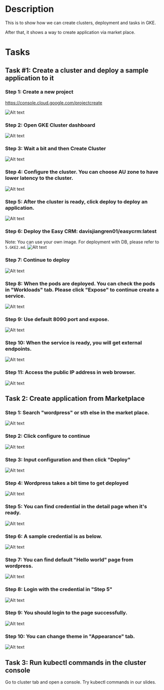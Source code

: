 # Description

This is to show how we can create clusters, deployment and tasks in GKE.

After that, it shows a way to create application via market place.

# Tasks
## Task #1: Create a cluster and deploy a sample application to it

### Step 1: Create a new project
https://console.cloud.google.com/projectcreate

![Alt text](images/GKE1.png?raw=true)

### Step 2: Open GKE Cluster dashboard
![Alt text](images/GKE2.png?raw=true)

### Step 3: Wait a bit and then Create Cluster
![Alt text](images/GKE3.png?raw=true)

### Step 4: Configure the cluster. You can choose AU zone to have lower latency to the cluster.
![Alt text](images/GKE4.png?raw=true)

### Step 5: After the cluster is ready, click deploy to deploy an application.
![Alt text](images/GKE5.png?raw=true)

### Step 6: Deploy the Easy CRM: davisjiangren01/easycrm:latest 
Note: You can use your own image. For deployment with DB, please refer to `5.GKE2.md`.
![Alt text](images/GKE6.png?raw=true)

### Step 7: Continue to deploy 
![Alt text](images/GKE7.png?raw=true)

### Step 8: When the pods are deployed. You can check the pods in "Workloads" tab. Please click "Expose" to continue create a service.
![Alt text](images/GKE8.png?raw=true)

### Step 9: Use default 8090 port and expose. 
![Alt text](images/GKE9.png?raw=true)

### Step 10: When the service is ready, you will get external endpoints.  
![Alt text](images/GKE10.png?raw=true)

### Step 11: Access the public IP address in web browser.  
![Alt text](images/GKE11.png?raw=true)

## Task 2: Create application from Marketplace
### Step 1: Search "wordpress" or sth else in the market place.
![Alt text](images/WP01.png?raw=true)

### Step 2: Click configure to continue
![Alt text](images/WP02.png?raw=true)

### Step 3: Input configuration and then click "Deploy"
![Alt text](images/WP03.png?raw=true)

### Step 4: Wordpress takes a bit time to get deployed
![Alt text](images/WP04.png?raw=true)

### Step 5: You can find credential in the detail page when it's ready.
![Alt text](images/WP05.png?raw=true)

### Step 6: A sample credential is as below.
![Alt text](images/WP06.png?raw=true)

### Step 7: You can find default "Hello world" page from wordpress.
![Alt text](images/WP08.png?raw=true)

### Step 8: Login with the credential in "Step 5"
![Alt text](images/WP09.png?raw=true)

### Step 9: You should login to the page successfully.
![Alt text](images/WP11.png?raw=true)

### Step 10: You can change theme in "Appearance" tab.
![Alt text](images/WP13.png?raw=true)

## Task 3: Run kubectl commands in the cluster console

Go to cluster tab and open a console. Try kubectl commands in our slides.
